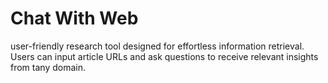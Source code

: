 
# Chat With Web

 user-friendly  research tool designed for effortless information retrieval. Users can input article URLs and ask questions to receive relevant insights from tany domain.
